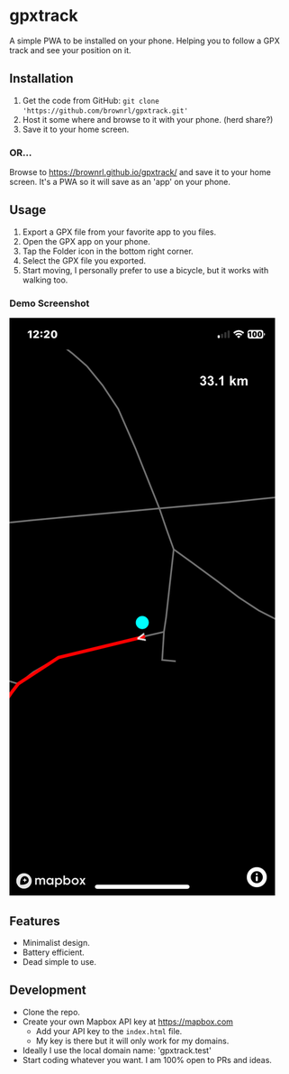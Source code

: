 # gpxtrack

A simple PWA to be installed on your phone. Helping you to follow a GPX track and see your position on it. 

## Installation

1. Get the code from GitHub: `git clone 'https://github.com/brownrl/gpxtrack.git'`
2. Host it some where and browse to it with your phone. (herd share?)
3. Save it to your home screen.

### OR...

Browse to https://brownrl.github.io/gpxtrack/ and save it to your home screen. It's a PWA so it will save as an 'app' on your phone.

## Usage

1. Export a GPX file from your favorite app to you files.
2. Open the GPX app on your phone.
3. Tap the Folder icon in the bottom right corner.
4. Select the GPX file you exported.
5. Start moving, I personally prefer to use a bicycle, but it works with walking too.

### Demo Screenshot
![Demo Screenshot](https://raw.githubusercontent.com/brownrl/gpxtrack/master/demo.png)

## Features

- Minimalist design.
- Battery efficient.
- Dead simple to use.

## Development

- Clone the repo.
- Create your own Mapbox API key at https://mapbox.com
  - Add your API key to the `index.html` file.
  - My key is there but it will only work for my domains.
- Ideally I use the local domain name: 'gpxtrack.test'
- Start coding whatever you want. I am 100% open to PRs and ideas.